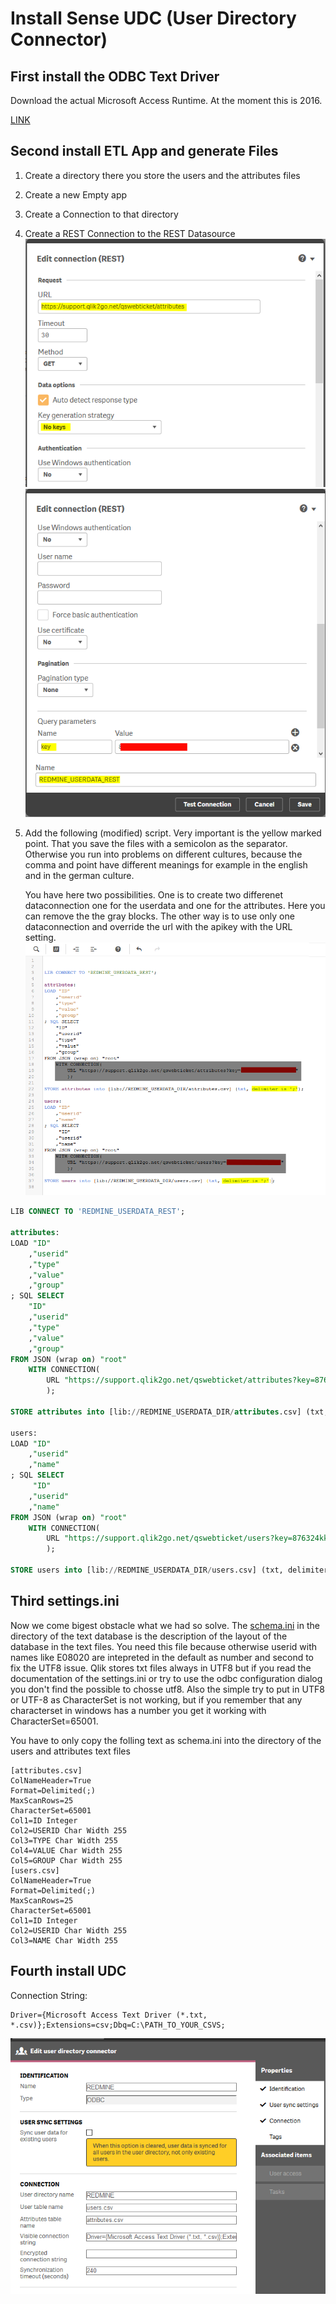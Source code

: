 # Install Sense UDC (User Directory Connector)

## First install the ODBC Text Driver

Download the actual Microsoft Access Runtime.
At the moment this is 2016.

[LINK](https://www.microsoft.com/de-DE/download/details.aspx?id=50040)

## Second install ETL App and generate Files

1. Create a directory there you store the users and the attributes files
2. Create a new Empty app
3. Create a Connection to that directory
4. Create a REST Connection to the REST Datasource
   ![REST1](images/screenshot_sense_udc_restconnection1.png)
   ![REST2](images/screenshot_sense_udc_restconnection2.png)
5. Add the following (modified) script.
   Very important is the yellow marked point. That you save the files
   with a semicolon as the separator. Otherwise you run into problems
   on different cultures, because the comma and point have different
   meanings for example in the english and in the german culture.
   
   You have here two possibilities. One is to create two differenet
   dataconnection one for the userdata and one for the attributes.
   Here you can remove the the gray blocks. The other way is to use
   only one dataconnection and override the url with the apikey with
   the URL setting.
   ![SCRIPT](images/screenshot_sense_udc_script.png)




```SQL
LIB CONNECT TO 'REDMINE_USERDATA_REST';

attributes:
LOAD "ID"
	,"userid"
	,"type"
    ,"value"
	,"group"
; SQL SELECT 
	"ID"
	,"userid"
	,"type"
	,"value"
	,"group"
FROM JSON (wrap on) "root"
	WITH CONNECTION(
    	URL "https://support.qlik2go.net/qswebticket/attributes?key=876324kkjhsadasdASD"
        );

STORE attributes into [lib://REDMINE_USERDATA_DIR/attributes.csv] (txt, delimiter is ';');

users:
LOAD "ID"
	,"userid"
	,"name"
; SQL SELECT 
	 "ID"
	,"userid"
	,"name"
FROM JSON (wrap on) "root"
	WITH CONNECTION(
    	URL "https://support.qlik2go.net/qswebticket/users?key=876324kkjhsadasdASD"
        );

STORE users into [lib://REDMINE_USERDATA_DIR/users.csv] (txt, delimiter is ';');

```

## Third settings.ini

Now we come bigest obstacle what we had so solve.
The [schema.ini](https://msdn.microsoft.com/en-us/library/ms709353(v=vs.85).aspx) in the directory
of the text database is the description of the layout of the database in the text files.
You need this file because otherwise userid with names like E08020 are intepreted in
the default as number and second to fix the UTF8 issue. Qlik stores txt files always in
UTF8 but if you read the documentation of the settings.ini or try to use the odbc
configuration dialog you don't find the possible to chosse utf8. Also the simple try
to put in UTF8 or UTF-8 as CharacterSet is not working, but if you remember that any
characterset in windows has a number you get it working with CharacterSet=65001.

You have to only copy the folling text as schema.ini into the directory of the users and attributes text files

```
[attributes.csv]
ColNameHeader=True
Format=Delimited(;)
MaxScanRows=25
CharacterSet=65001
Col1=ID Integer
Col2=USERID Char Width 255
Col3=TYPE Char Width 255
Col4=VALUE Char Width 255
Col5=GROUP Char Width 255
[users.csv]
ColNameHeader=True
Format=Delimited(;)
MaxScanRows=25
CharacterSet=65001
Col1=ID Integer
Col2=USERID Char Width 255
Col3=NAME Char Width 255
```


## Fourth install UDC

Connection String:
```
Driver={Microsoft Access Text Driver (*.txt, *.csv)};Extensions=csv;Dbq=C:\PATH_TO_YOUR_CSVS;
```
![UDC](images/screenshot_sense_udc_connection.png)
